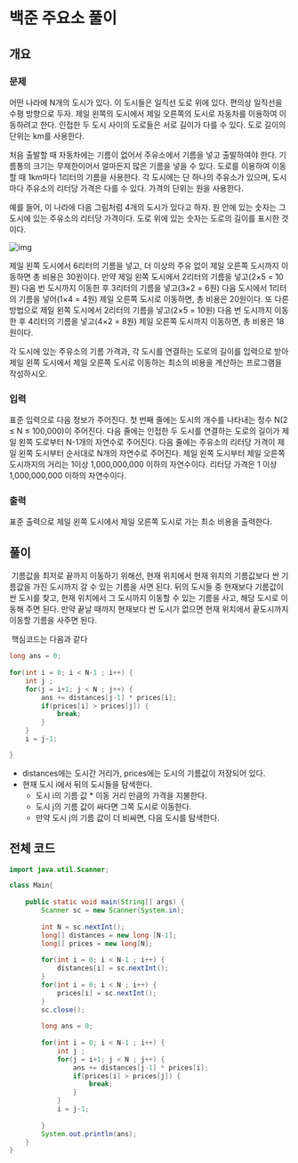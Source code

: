 # 백준 주요소 풀이



## 개요

### 문제

어떤 나라에 N개의 도시가 있다. 이 도시들은 일직선 도로 위에 있다. 편의상 일직선을 수평 방향으로 두자. 제일 왼쪽의 도시에서 제일 오른쪽의 도시로 자동차를 이용하여 이동하려고 한다. 인접한 두 도시 사이의 도로들은 서로 길이가 다를 수 있다. 도로 길이의 단위는 km를 사용한다.

처음 출발할 때 자동차에는 기름이 없어서 주유소에서 기름을 넣고 출발하여야 한다. 기름통의 크기는 무제한이어서 얼마든지 많은 기름을 넣을 수 있다. 도로를 이용하여 이동할 때 1km마다 1리터의 기름을 사용한다. 각 도시에는 단 하나의 주유소가 있으며, 도시 마다 주유소의 리터당 가격은 다를 수 있다. 가격의 단위는 원을 사용한다.

예를 들어, 이 나라에 다음 그림처럼 4개의 도시가 있다고 하자. 원 안에 있는 숫자는 그 도시에 있는 주유소의 리터당 가격이다. 도로 위에 있는 숫자는 도로의 길이를 표시한 것이다. 

![img](https://onlinejudgeimages.s3-ap-northeast-1.amazonaws.com/problem/13305/1.png)

제일 왼쪽 도시에서 6리터의 기름을 넣고, 더 이상의 주유 없이 제일 오른쪽 도시까지 이동하면 총 비용은 30원이다. 만약 제일 왼쪽 도시에서 2리터의 기름을 넣고(2×5 = 10원) 다음 번 도시까지 이동한 후 3리터의 기름을 넣고(3×2 = 6원) 다음 도시에서 1리터의 기름을 넣어(1×4 = 4원) 제일 오른쪽 도시로 이동하면, 총 비용은 20원이다. 또 다른 방법으로 제일 왼쪽 도시에서 2리터의 기름을 넣고(2×5 = 10원) 다음 번 도시까지 이동한 후 4리터의 기름을 넣고(4×2 = 8원) 제일 오른쪽 도시까지 이동하면, 총 비용은 18원이다.

각 도시에 있는 주유소의 기름 가격과, 각 도시를 연결하는 도로의 길이를 입력으로 받아 제일 왼쪽 도시에서 제일 오른쪽 도시로 이동하는 최소의 비용을 계산하는 프로그램을 작성하시오.

### 입력

표준 입력으로 다음 정보가 주어진다. 첫 번째 줄에는 도시의 개수를 나타내는 정수 N(2 ≤ N ≤ 100,000)이 주어진다. 다음 줄에는 인접한 두 도시를 연결하는 도로의 길이가 제일 왼쪽 도로부터 N-1개의 자연수로 주어진다. 다음 줄에는 주유소의 리터당 가격이 제일 왼쪽 도시부터 순서대로 N개의 자연수로 주어진다. 제일 왼쪽 도시부터 제일 오른쪽 도시까지의 거리는 1이상 1,000,000,000 이하의 자연수이다. 리터당 가격은 1 이상 1,000,000,000 이하의 자연수이다. 

### 출력

표준 출력으로 제일 왼쪽 도시에서 제일 오른쪽 도시로 가는 최소 비용을 출력한다. 



## 풀이

​	기름값을 최저로 끝까지 이동하기 위해선, 현재 위치에서 현재 위치의 기름값보다 싼 기름값을 가진 도시까지 갈 수 있는 기름을 사면 된다. 뒤의 도시들 중 현재보다 기름값이 싼 도시를 찾고, 현재 위치에서 그 도시까지 이동할 수 있는 기름을 사고, 해당 도시로 이동해 주면 된다. 만약 끝날 때까지 현재보다 싼 도시가 없으면 현재 위치에서 끝도시까지 이동할 기름을 사주면 된다.

​	핵심코드는 다음과 같다

```java
long ans = 0;
		
for(int i = 0; i < N-1 ; i++) {
    int j ;
    for(j = i+1; j < N ; j++) {
        ans += distances[j-1] * prices[i];
        if(prices[i] > prices[j]) {
            break;
        }
    }
    i = j-1;

}
```

- distances에는 도시간 거리가, prices에는 도시의 기름값이 저장되어 있다.
- 현재 도시 i에서 뒤의 도시들을 탐색한다. 
  - 도시 i의 기름 값 * 이동 거리 만큼의 가격을 지불한다.
  - 도시 j의 기름 값이 싸다면 그쪽 도시로 이동한다.
  - 만약 도시 j의 기름 값이 더 비싸면, 다음 도시를 탐색한다. 



## 전체 코드

```java
import java.util.Scanner;

class Main{
	
	public static void main(String[] args) {
		Scanner sc = new Scanner(System.in);
		
		int N = sc.nextInt();
		long[] distances = new long [N-1];
		long[] prices = new long[N];
		
		for(int i = 0; i < N-1 ; i++) {
			distances[i] = sc.nextInt();
		}
		for(int i = 0; i < N ; i++) {
			prices[i] = sc.nextInt();
		}
		sc.close();
		
		long ans = 0;
		
		for(int i = 0; i < N-1 ; i++) {
			int j ;
			for(j = i+1; j < N ; j++) {
				ans += distances[j-1] * prices[i];
				if(prices[i] > prices[j]) {
					break;
				}
			}
			i = j-1;
			
		}
		System.out.println(ans);
	}
}
```

